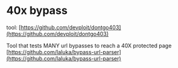 # 40x bypass

tool: [https://github.com/devploit/dontgo403](https://github.com/devploit/dontgo403)

Tool that tests MANY url bypasses to reach a 40X protected page [https://github.com/laluka/bypass-url-parser](https://github.com/laluka/bypass-url-parser)
